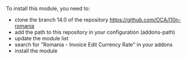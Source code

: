 To install this module, you need to:

- clone the branch 14.0 of the repository
  <https://github.com/OCA/l10n-romania>
- add the path to this repository in your configuration (addons-path)
- update the module list
- search for "Romania - Invoice Edit Currency Rate" in your addons
- install the module
